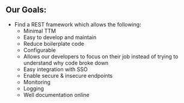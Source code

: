 ## Our Goals:
   * Find a REST framework which allows the following:
        * Minimal TTM
        * Easy to develop and maintain
        * Reduce boilerplate code
        * Configurable
        * Allows our developers to focus on their job instead of trying to understand why code broke down
        * Easy integration with SSO
        * Enable secure & insecure endpoints
        * Monitoring
        * Logging
        * Well documentation online
    
    